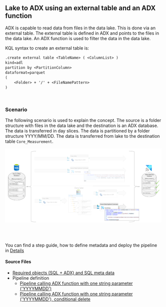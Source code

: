 ## Lake to ADX using an external table and an ADX function

ADX is capable to read data from files in the data lake. This is done via an external table. The external table is defined in ADX and points to the files in the data lake. An ADX function is used to filter the data in the data lake. 

KQL syntax to create an external table is:

    .create external table <TableName> ( <ColumnList> ) 
    kind=adl
    partition by <PartitionColumn>
    dataformat=parquet
    ( 
        <Folder> + '/' + <FileNamePattern>
    )


<br>

### Scenario

The following scenario is used to explain the concept. The source is a folder structure with files in the data lake and the destination is an ADX database. The data is transferred in day slices. The data is partitioned by a folder structure YYYY/MM/DD.
The data is transferred from lake to the destination table `Core_Measurement`. 

![Senario Overview](./../../doc/assets/sql-to-adx/SMDT_LaketoADXScenario.png)

<br>
<br>

You can find a step guide, how to define metadata and deploy the pipeline in [Details](./10SQLToADXCopy.md)

#### Source Files
 * [Required objects (SQL + ADX) and SQL meta data](./../../sqldb/SDMT_DB/ScriptToGenerateMetaTestData/ToADX/LakeToADX_ADXFunction.sql)
 * Pipeline definition 
   * [Pipeline calling ADX function with one string parameter ('YYYYMMDD')](./../../pipeline/toADX/SQL-Copy-ADX/SDMT-SQLorLake-ViaFunctionTo-ADX.json)
   * [Pipeline calling ADX function with one string parameter ('YYYYMMDD'), conditional delete](./../../pipeline/toADX/SDMT-SQLorLake-ViaFunctionTo-ADX-ConditionalDelete.json)


